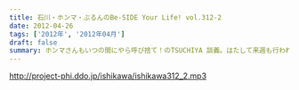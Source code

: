 ```yaml
---
title: 石川・ホンマ・ぶるんのBe-SIDE Your Life! vol.312-2
date: 2012-04-26
tags: ['2012年', '2012年04月']
draft: false
summary: ホンマさんもいつの間にやら呼び捨て！のTSUCHIYA 談義。はたして来週も行われているのでしょうか・・・しかし、石川サン・・・先週は「寝てない」オーラが凄かったです！NAMAE
---
```


http://project-phi.ddo.jp/ishikawa/ishikawa312_2.mp3
